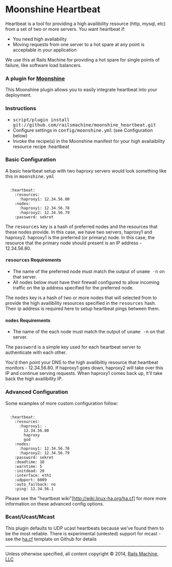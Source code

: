 # Moonshine Heartbeat

Heartbeat is a tool for providing a high availibility resource (http, mysql,
etc) from a set of two or more servers. You want heartbeat if:

* You need high availability
* Moving requests from one server to a hot spare at any point is acceptable in
  your application

We use this at Rails Machine for providing a hot spare for single points of
failure, like software load balancers.

### A plugin for [Moonshine](http://github.com/railsmachine/moonshine)

This Moonshine plugin allows you to easily integrate heartbeat into your
deployment.

### Instructions

* <tt>script/plugin install git://github.com/railsmachine/moonshine_heartbeat.git</tt>
* Configure settings in <tt>config/moonshine.yml</tt> (see Configuration below)
* Invoke the recipe(s) in the Moonshine manifest for your high availaibility resource
    recipe :heartbeat

### Basic Configuration

A basic heartbeat setup with two haproxy servers would look something like
this in <tt>moonshine.yml</tt>

<pre><code>
  :heartbeat:
    :resources:
      :haproxy1: 12.34.56.80
    :nodes:
      :haproxy1: 12.34.56.78
      :haproxy2: 12.34.56.79
    :password: sekret
</code></pre>

The <tt>resources</tt> key is a hash of preferred nodes and the resources that
these nodes provide. In this case, we have two servers, haproxy1 and haproxy2.
haproxy1 is the preferred (or primary) node. In this case, the resource that
the primary node should present is an IP address - 12.34.56.80.

#### <tt>resources</tt> Requirements

* The name of the preferred node must match the output of <tt>uname -n</tt> on
  that server.
* All nodes below must have their firewall configured to allow incoming
  traffic on the ip address specified for the preferred node.

The <tt>nodes</tt> key is a hash of two or more nodes that will selected from
to provide the high availibility resources specified in the <tt>resources</tt>
hash. Their ip address is required here to setup heartbeat pings between them.

#### <tt>nodes</tt> Requirements

* The name of the each node must match the output of <tt>uname -n</tt> on
  that server.

The <tt>password</tt> is a simple key used for each heartbeat server to
authenticate with each other.

You'd then point your DNS to the high availibiltiy resource that heartbeat
monitors - 12.34.56.80. If haproxy1 goes down, haproxy2 will take over this IP
and continue serving requests. When haproxy1 comes back up, it'll take back
the high availibility IP.

### Advanced Configuration

Some examples of more custom configuration follow:

<pre><code>
  :heartbeat:
    :resources:
      :haproxy1: -
        12.34.56.80
        haproxy
        god
    :nodes:
      :haproxy1: 12.34.56.78
      :haproxy2: 12.34.56.79
    :password: sekret
    :deadtime: 10
    :warntime: 5
    :initdead: 20
    :interface: eth1
    :udpport: 6009
    :auto_failback: no
    :ping: 12.34.56.1
</code></pre>

Please see the "heartbeat wiki"[http://wiki.linux-ha.org/ha.cf] for more
more information on these advanced config options.

### Bcast/Ucast/Mcast

This plugin defaults to UDP ucast heartbeats because we've found them to be
the most reliable. There is experimental (untested) support for mcast - see
the [ha.cf](https://github.com/railsmachine/moonshine_heartbeat/blob/master/lib/templates/ha.cf)
template on Github for details

***

Unless otherwise specified, all content copyright &copy; 2014, [Rails Machine, LLC](http://railsmachine.com)
